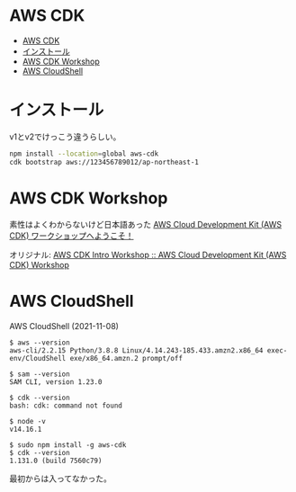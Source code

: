 # AWS CDK

- [AWS CDK](#aws-cdk)
- [インストール](#インストール)
- [AWS CDK Workshop](#aws-cdk-workshop)
- [AWS CloudShell](#aws-cloudshell)

# インストール

v1とv2でけっこう違うらしい。

```bash
npm install --location=global aws-cdk
cdk bootstrap aws://123456789012/ap-northeast-1
```

# AWS CDK Workshop

素性はよくわからないけど日本語あった
[AWS Cloud Development Kit \(AWS CDK\) ワークショップへようこそ！ ](https://summit-online-japan-cdk.workshop.aws/)

オリジナル: [AWS CDK Intro Workshop :: AWS Cloud Development Kit (AWS CDK) Workshop](https://cdkworkshop.com/)

# AWS CloudShell

AWS CloudShell (2021-11-08)

```
$ aws --version
aws-cli/2.2.15 Python/3.8.8 Linux/4.14.243-185.433.amzn2.x86_64 exec-env/CloudShell exe/x86_64.amzn.2 prompt/off

$ sam --version
SAM CLI, version 1.23.0

$ cdk --version
bash: cdk: command not found

$ node -v
v14.16.1

$ sudo npm install -g aws-cdk
$ cdk --version
1.131.0 (build 7560c79)
```

最初からは入ってなかった。

